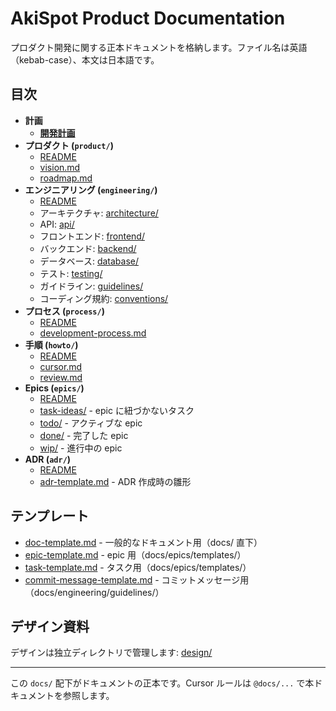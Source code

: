 # AkiSpot Product Documentation

プロダクト開発に関する正本ドキュメントを格納します。ファイル名は英語（kebab-case）、本文は日本語です。

## 目次

- **計画**
  - **[開発計画](DEVELOPMENT_PLAN.md)**
- **プロダクト (`product/`)**
  - [README](product/README.md)
  - [vision.md](product/vision.md)
  - [roadmap.md](product/roadmap.md)
- **エンジニアリング (`engineering/`)**
  - [README](engineering/README.md)
  - アーキテクチャ: [architecture/](engineering/architecture/)
  - API: [api/](engineering/api/)
  - フロントエンド: [frontend/](engineering/frontend/)
  - バックエンド: [backend/](engineering/backend/)
  - データベース: [database/](engineering/database/)
  - テスト: [testing/](engineering/testing/)
  - ガイドライン: [guidelines/](engineering/guidelines/)
  - コーディング規約: [conventions/](engineering/conventions/)
- **プロセス (`process/`)**
  - [README](process/README.md)
  - [development-process.md](process/development-process.md)
- **手順 (`howto/`)**
  - [README](howto/README.md)
  - [cursor.md](howto/cursor.md)
  - [review.md](howto/review.md)
- **Epics (`epics/`)**
  - [README](epics/README.md)
  - [task-ideas/](epics/task-ideas/) - epic に紐づかないタスク
  - [todo/](epics/todo/) - アクティブな epic
  - [done/](epics/done/) - 完了した epic
  - [wip/](epics/wip/) - 進行中の epic
- **ADR (`adr/`)**
  - [README](adr/README.md)
  - [adr-template.md](adr/adr-template.md) - ADR 作成時の雛形

## テンプレート
- [doc-template.md](doc-template.md) - 一般的なドキュメント用（docs/ 直下）
- [epic-template.md](epics/templates/epic-template.md) - epic 用（docs/epics/templates/）
- [task-template.md](epics/templates/task-template.md) - タスク用（docs/epics/templates/）
- [commit-message-template.md](engineering/guidelines/commit-message-template.md) - コミットメッセージ用（docs/engineering/guidelines/）

## デザイン資料

デザインは独立ディレクトリで管理します: [design/](../design/)

---

この `docs/` 配下がドキュメントの正本です。Cursor ルールは `@docs/...` で本ドキュメントを参照します。

